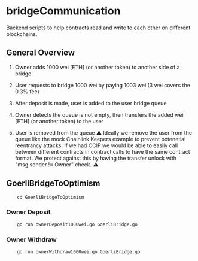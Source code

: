# bridgeCommunication

Backend scripts to help contracts read and write to each other on different blockchains.

## General Overview

1. Owner adds 1000 wei [ETH] (or another token) to another side of a bridge

2. User requests to bridge 1000 wei by paying 1003 wei (3 wei covers the 0.3% fee)

3. After deposit is made, user is added to the user bridge queue

4. Owner detects the queue is not empty, then transfers the added wei [ETH] (or another token) to the user

5. User is removed from the queue :warning: Ideally we remove the user from the queue like the mock Chainlink Keepers example to prevent potenetial reentrancy attacks. If we had CCIP we would be able to easily call between different contracts in contract calls to have the same contract format. We protect against this by having the transfer unlock with "msg.sender != Owner" check. :warning:

## GoerliBridgeToOptimism

        cd GoerliBridgeToOptimism

### Owner Deposit

        go run ownerDeposit1000wei.go GoerliBridge.go

### Owner Withdraw

        go run ownerWithdraw1000wei.go GoerliBridge.go
